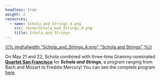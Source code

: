 ```yaml
---
headless: true
weight: 2
resources:
  - name: Schola_and_Strings_4.png
    src: /home/Schola_and_Strings_4.png
    title: Schola and Strings
---
```


<a href="https://scholacantorum.org/concerts/schola-and-strings/">
{{% imgfullwidth "Schola_and_Strings_4.png" "Schola and Strings" %}}
</a>

On May 21 and 22, Schola combined with three-time Grammy-nominated <a href="https://quartetsanfrancisco.com" target="_blank"><strong>Quartet San Francisco</strong></a> for _**Schola and Strings**_, a program ranging from Bach and Mozart to Freddie Mercury!
You can see the complete program <a href="https://express.adobe.com/page/gyemIld5xkfIt/" target="_blank">here</a>.
